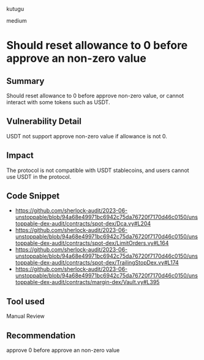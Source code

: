kutugu

medium

# Should reset allowance to 0 before approve an non-zero value

## Summary

Should reset allowance to 0 before approve non-zero value, or cannot interact with some tokens such as USDT.

## Vulnerability Detail

USDT not support approve non-zero value if allowance is not 0.

## Impact

The protocol is not compatible with USDT stablecoins, and users cannot use USDT in the protocol.

## Code Snippet

- https://github.com/sherlock-audit/2023-06-unstoppable/blob/94a68e49971bc6942c75da76720f7170d46c0150/unstoppable-dex-audit/contracts/spot-dex/Dca.vy#L204
- https://github.com/sherlock-audit/2023-06-unstoppable/blob/94a68e49971bc6942c75da76720f7170d46c0150/unstoppable-dex-audit/contracts/spot-dex/LimitOrders.vy#L164
- https://github.com/sherlock-audit/2023-06-unstoppable/blob/94a68e49971bc6942c75da76720f7170d46c0150/unstoppable-dex-audit/contracts/spot-dex/TrailingStopDex.vy#L174
- https://github.com/sherlock-audit/2023-06-unstoppable/blob/94a68e49971bc6942c75da76720f7170d46c0150/unstoppable-dex-audit/contracts/margin-dex/Vault.vy#L395

## Tool used

Manual Review

## Recommendation

approve 0 before approve an non-zero value

